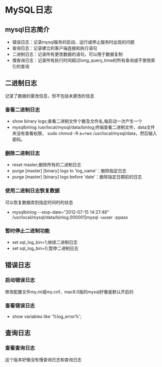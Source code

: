 # MySQL日志

## mysql日志简介
* 错误日志：记录mysql服务的启动、运行或停止服务时出现的问题
* 查询日志：记录建立的客户端连接和执行语句
* 二进制日志：记录所有更改数据的语句，可以用于数据复制
* 慢查询日志：记录所有执行时间超过long_query_time的所有查询或不使用索引的查询

## 二进制日志
记录了数据的更改信息，但不包括未更改的信息
### 查看二进制日志
* show binary logs;查看二进制文件个数及文件名,每启动一次产生一个
* mysqlbinlog /usr/local/mysql/data/binlog;终端查看二进制文件，data文件夹没有查看权限，
sudo chmod -R a+rwx /usr/local/mysql/data，然后输入密码。

### 删除二进制日志
* reset master;删除所有的二进制日志
* purge \[master] \[binary] logs to 'log_name'：删除指定日志
* purge \[master] \[binary] logs before 'date'：删除指定日期前的日志

### 使用二进制日志恢复数据
可以恢复数据库到指定时间时的状态
* mysqlbinlog --stop-date="2012-07-15 14:27:48" /usr/local/mysql/data/binlog.000001|mysql -uuser -ppass

### 暂时停止二进制功能
* set sql_log_bin=1;继续二进制日志
* set sql_log_bin=0;暂停二进制日志

## 错误日志

### 启动错误日志
修改配置文件my.ini或my.cnf，mac8.0版的mysql好像是默认开启的

### 查看错误日志
* show variables like '%log_error%';

## 查询日志

### 查看查询日志
这个版本好像没有慢查询日志和查询日志
